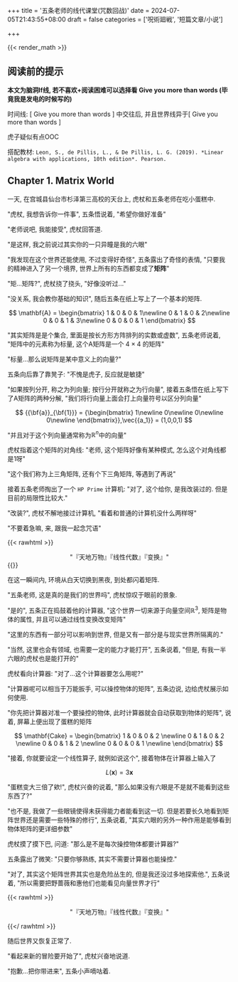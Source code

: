 +++
title = '五条老师的线代课堂(咒数回战)'
date = 2024-07-05T21:43:55+08:00
draft = false
categories = ['呪術廻戦', '短篇文章/小说']

+++

{{< render_math >}}

## 阅读前的提示

**本文为脑洞If线, 若不喜欢+阅读困难可以选择看 Give you more than words (毕竟我是发电的时候写的)**

时间线: [ Give you more than words ] 中交往后, 并且世界线异于[ Give you more than words ]

虎子疑似有点OOC

搭配教材: `Leon, S., de Pillis, L., & De Pillis, L. G. (2019). *Linear algebra with applications, 10th edition*. Pearson.`

## Chapter 1. Matrix World

一天, 在宫城县仙台市杉泽第三高校的天台上, 虎杖和五条老师在吃小蛋糕中.

"虎杖, 我想告诉你一件事", 五条悟说着, "希望你做好准备"

"老师说吧, 我能接受", 虎杖回答道.

"是这样, 我之前说过其实你的一只异瞳是我的六眼"

"我发现在这个世界还能使用, 不过变得好奇怪", 五条露出了奇怪的表情, "只要我的精神进入了另一个境界, 世界上所有的东西都变成了**矩阵**"

"矩...矩阵?", 虎杖挠了挠头, "好像没听过..."

"没关系, 我会教你基础的知识", 随后五条在纸上写上了一个基本的矩阵.

$$
\mathbf{A} = \begin{bmatrix}
1 & 0 & 0 & 1\newline
0 & 1 & 0 & 2\newline
0 & 0 & 1 & 3\newline
0 & 0 & 0 & 1
\end{bmatrix}
$$

 "其实矩阵是是个集合, 里面是按长方形方阵排列的实数或虚数", 五条老师说着, "矩阵中的元素称为标量, 这个A矩阵是一个 $4\times4$ 的矩阵"

"标量...那么说矩阵是某中意义上的向量?"

五条向后靠了靠凳子: "不愧是虎子, 反应就是敏捷"

"如果按列分开, 称之为列向量; 按行分开就称之为行向量", 接着五条悟在纸上写下了A矩阵的两种分解, "我们将行向量上面会打上向量符号以区分列向量"

$$
{{\bf{a}}_{\bf{1}}} = {\begin{bmatrix}
1\newline
0\newline
0\newline
0\newline
\end{bmatrix}},\vec{{a_1}}  = (1,0,0,1)
$$

 "并且对于这个列向量通常称为$\mathbb{R}^n$中的向量"

虎杖指着这个矩阵的对角线: "老师, 这个矩阵好像有某种模式, 怎么这个对角线都是1呀"

"这个我们称为上三角矩阵, 还有个下三角矩阵, 等遇到了再说"

接着五条老师掏出了一个 `HP Prime` 计算机: "对了, 这个给你, 是我改装过的. 但是目前的局限性比较大."

"改装?", 虎杖不解地接过计算机, "看着和普通的计算机没什么两样呀"

"不要着急嘛, 来, 跟我一起念咒语"

{{< rawhtml >}}
<center>"『天地万物』『线性代数』『变换』"</center>
{{</ rawhtml >}}

在这一瞬间内, 环境从白天切换到黑夜, 到处都闪着矩阵.

"五条老师, 这是真的是我们的世界吗", 虎杖惊叹于眼前的景象.

"是的", 五条正在捣鼓着他的计算器, "这个世界一切来源于向量空间$\mathbb{R}^3$​, 矩阵是物体的属性, 并且可以通过线性变换改变矩阵"

"这里的东西有一部分可以影响到世界, 但是又有一部分是与现实世界所隔离的."

"当然, 这里也会有领域, 也需要一定的能力才能打开", 五条说着, "但是, 有我一半六眼的虎杖也是能打开的"

虎杖看向计算器: "对了...这个计算器要怎么用呢?"

"计算器呢可以相当于万能扳手, 可以操控物体的矩阵", 五条边说, 边给虎杖展示如何使用.

"你先把计算器对准一个要操控的物体, 此时计算器就会自动获取到物体的矩阵", 说着, 屏幕上便出现了蛋糕的矩阵

$$
\mathbf{Cake} = \begin{bmatrix}
1 & 0 & 0 & 2 \newline
0 & 1 & 0 & 2 \newline
0 & 0 & 1 & 2 \newline
0 & 0 & 0 & 1 \newline
\end{bmatrix}
$$

"接着, 你就要设定一个线性算子, 就例如说这个", 接着物体在计算器上输入了

$$
L(\mathbf{x}) = 3\mathbf{x}
$$

"蛋糕变大三倍了欸!", 虎杖兴奋的说着, "那么如果没有六眼是不是就不能看到这些东西了?"

"也不是, 我做了一些眼镜使得未获得能力者能看到这一切. 但是若要长久地看到矩阵世界还是需要一些特殊的修行", 五条说着, "其实六眼的另外一种作用是能够看到物体矩阵的更详细参数"

虎杖摸了摸下巴, 问道: "那么是不是每次操控物体都要计算器?"

五条露出了微笑: "只要你够熟练, 其实不需要计算器也能操控."

"对了, 其实这个矩阵世界其实也是危险丛生的, 但是我还没过多地探索他.", 五条说着, "所以需要把野蔷薇和惠他们也能看见向量世界才行"

{{< rawhtml >}}

<center>"『天地万物』『线性代数』『变换』"</center>

{{</ rawhtml >}}

随后世界又恢复正常了.

"看起来新的冒险要开始了", 虎杖兴奋地说道.

"抱歉...把你带进来", 五条小声嘀咕着.
